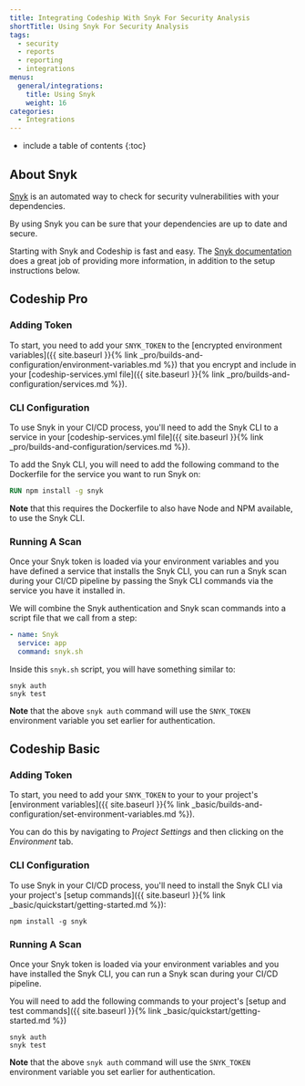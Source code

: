 ```yaml
---
title: Integrating Codeship With Snyk For Security Analysis
shortTitle: Using Snyk For Security Analysis
tags:
  - security
  - reports
  - reporting
  - integrations
menus:
  general/integrations:
    title: Using Snyk
    weight: 16
categories:
  - Integrations    
---
```


* include a table of contents
{:toc}

## About Snyk

[Snyk](https://snyk.io) is an automated way to check for security vulnerabilities with your dependencies.

By using Snyk you can be sure that your dependencies are up to date and secure.

Starting with Snyk and Codeship is fast and easy. The [Snyk documentation](https://snyk.io/docs) does a great job of providing more information, in addition to the setup instructions below.

## Codeship Pro

### Adding Token

To start, you need to add your `SNYK_TOKEN` to the [encrypted environment variables]({{ site.baseurl }}{% link _pro/builds-and-configuration/environment-variables.md %}) that you encrypt and include in your [codeship-services.yml file]({{ site.baseurl }}{% link _pro/builds-and-configuration/services.md %}).

### CLI Configuration

To use Snyk in your CI/CD process, you'll need to add the Snyk CLI to a service in your [codeship-services.yml file]({{ site.baseurl }}{% link _pro/builds-and-configuration/services.md %}).

To add the Snyk CLI, you will need to add the following command to the Dockerfile for the service you want to run Snyk on:


```dockerfile
RUN npm install -g snyk
```

**Note** that this requires the Dockerfile to also have Node and NPM available, to use the Snyk CLI.

### Running A Scan

Once your Snyk token is loaded via your environment variables and you have defined a service that installs the Snyk CLI, you can run a Snyk scan during your CI/CD pipeline by passing the Snyk CLI commands via the service you have it installed in.

We will combine the Snyk authentication and Snyk scan commands into a script file that we call from a step:

```yaml
- name: Snyk
  service: app
  command: snyk.sh
```

Inside this `snyk.sh` script, you will have something similar to:

```shell
snyk auth
snyk test
```

**Note** that the above `snyk auth` command will use the `SNYK_TOKEN` environment variable you set earlier for authentication.

## Codeship Basic

### Adding Token

To start, you need to add your `SNYK_TOKEN` to your to your project's [environment variables]({{ site.baseurl }}{% link _basic/builds-and-configuration/set-environment-variables.md %}).

You can do this by navigating to _Project Settings_ and then clicking on the _Environment_ tab.

### CLI Configuration

To use Snyk in your CI/CD process, you'll need to install the Snyk CLI via your project's [setup commands]({{ site.baseurl }}{% link _basic/quickstart/getting-started.md %}):

```shell
npm install -g snyk
```

### Running A Scan

Once your Snyk token is loaded via your environment variables and you have installed the Snyk CLI, you can run a Snyk scan during your CI/CD pipeline.

You will need to add the following commands to your project's [setup and test commands]({{ site.baseurl }}{% link _basic/quickstart/getting-started.md %})

```shell
snyk auth
snyk test
```

**Note** that the above `snyk auth` command will use the `SNYK_TOKEN` environment variable you set earlier for authentication.
